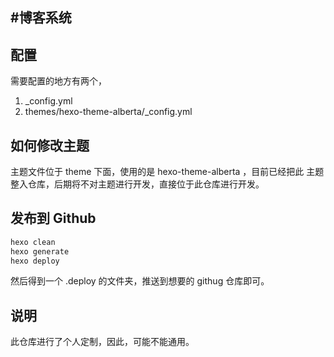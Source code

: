 #博客系统
---


## 配置

需要配置的地方有两个，
1. _config.yml
2. themes/hexo-theme-alberta/_config.yml


## 如何修改主题

主题文件位于 theme 下面，使用的是 hexo-theme-alberta ，目前已经把此 主题 整入仓库，后期将不对主题进行开发，直接位于此仓库进行开发。


## 发布到 Github 
```bash
hexo clean
hexo generate
hexo deploy
```
然后得到一个 .deploy 的文件夹，推送到想要的 githug 仓库即可。


## 说明

此仓库进行了个人定制，因此，可能不能通用。